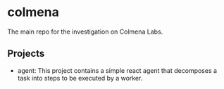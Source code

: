# colmena
The main repo for the investigation on Colmena Labs.

## Projects
- agent: This project contains a simple react agent that decomposes a task into steps to be executed by a worker. 